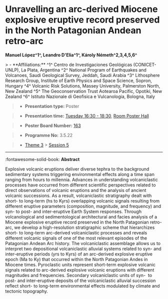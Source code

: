 # Unravelling an arc-derived Miocene explosive eruptive record preserved in the North Patagonian Andean retro-arc

**Manuel López^1^, Leandro D\'Elia^1^, Károly Németh^2,3,4,5,6^**

<!-- more -->> - **Affiliations:** ^1^ Centro de Investigaciones Geológicas (CONICET-UNLP), La Plata, Argentina ^2^ National Program of Earthquakes and Volcanoes, Saudi Geological Survey, Jeddah, Saudi Arabia ^3^ Lithosphere Research Group, Institute of Earth Physics and Space Science, Sopron, Hungary ^4^ Volcanic Risk Solutions, Massey University, Palmerston North, New Zealand ^5^ The Geoconservation Trust Aotearoa Pacific, Opotiki, New Zealand ^6^ Istituto Nazionale di Geofisica e Vulcanologia, Bologna, Italy 

> - **Presentation type:** Poster

> - **Presentation time:** [Tuesday 16:30 - 18:30](../sessions_comparison.md#__tabbed_2_6), [Room Poster Hall](../maps_venue.md#__tabbed_1_1)

> - **Poster Board Number:** [163](../map_poster_boards.md#tuesday)

> - **Programme No:** 3.5.22

> - [Theme 3](../theme3.md) > [Session 5](../sessions/session-3-5.md)

--- 

:fontawesome-solid-book: **Abstract**

Explosive volcanic eruptions deliver diverse tephra to the background sedimentary systems triggering environmental effects along a time span ranging from hours to millennia. Advances in understanding volcaniclastic processes have occurred from different scientific perspectives related to direct observations of volcanic eruptions and the analysis of ancient volcanic successions. As a result, volcaniclastic stratigraphy dealt with short- to long-term (hs to Kyrs) overlapping volcanic signals resulting from different eruptive parameters (composition, magnitude, and frequency) and syn- to post- and inter-eruptive Earth System responses.
Through volcanological and sedimentological architectural and facies analysis of a Miocene explosive eruptive record preserved in the North Patagonian retro-arc, we develop a high-resolution stratigraphic scheme that hierarchizes short- to long-term arc-derived volcaniclastic processes and reveals different volcanic signals of one of the most relevant episodes of the Patagonian Andean Arc history.
The volcaniclastic assemblage allows us to interpret two depositional volcaniclastic alluvial systems related to syn- and inter-eruptive periods (yrs to Kyrs) of an arc-derived explosive eruptive epoch (Ma to Ky) that occurred within the North Patagonian Andes in Miocene times. Pyroclastic units represent short-term explosive volcanic signals related to arc-derived explosive volcanic eruptions with different magnitudes and frequencies. Secondary volcaniclastic units of syn-  to post- and inter-eruptive deposits of the volcaniclastic alluvial succession reflect short- to long-term environmental effects modulated by climate and tectonic topography.

